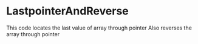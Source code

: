 # LastpointerAndReverse
This code locates the last value of array through pointer
Also reverses the array through pointer
